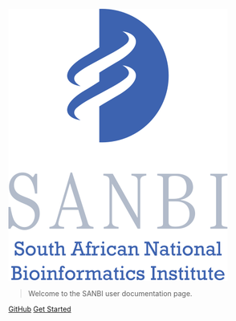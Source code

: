 <!-- _coverpage.md -->

![logo](_media/SANBI_logo.svg)

> Welcome to the SANBI user documentation page.

[GitHub](https://github.com/SANBI-SA)
[Get Started](#sanbi-user-documentation)